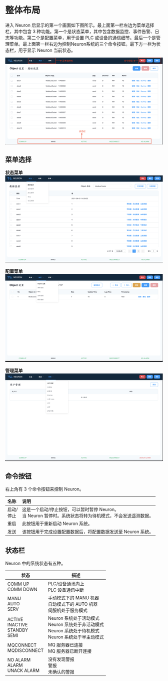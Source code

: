 # 整体布局

进入 Neuron 后显示的第一个画面如下图所示。最上面第一栏左边为菜单选择栏，其中包含 3 种功能。第一个是状态菜单，其中包含数据监控、事件告警、日志等功能。第二个是配置菜单，用于设置 PLC 或设备的通信细节。最后一个是管理菜单。最上面第一栏右边为控制Neuron系统的三个命令按钮。最下方一栏为状态栏，用于显示 Neuron 当前状态。

![ ](./assets/screenlayout.png)

## 菜单选择

**状态菜单**
![ ](./assets/statusmenu.png)

**配置菜单**
![ ](./assets/configurationmenu.png)

**管理菜单**
![ ](./assets/administrationmenu.png)

## 命令按钮

右上角有 3 个命令按钮来控制 Neuron。

| 名称                | 说明                                                |
|:-------------------|:----------------------------------------------------|
| 启动/</br>停止      |  这是一个启动/停止按钮，可以暂时暂停 Neuron。</br>当 Neuron 暂停时。系统状态将转为待机模式，不会发送遥测数据。|
| 重启                | 此按钮用于重新启动 Neuron 系统。                        |
| 发送                | 该按钮用于完成设置配置数据后，将配置数据发送至 Neuron 系统。|

## 状态栏

Neuron 中的系统状态有五种。

| 状态                                  | 描述                                          |
| ------------------------------------- | ------------------------------------------------------------------------------------------------------------ |
| COMM UP</br>COMM DOWN                  | PLC/设备通讯向上</br> PLC 设备通讯中断       |
| MANU</br>AUTO</br>SERV                  | 手动模式下的 MANU 机器</br>自动模式下的 AUTO 机器</br>伺服机处于服务模式                                       |
| ACTIVE</br>INACTIVE</br>STANDBY</br>SEMI | Neuron 系统处于活动模式</br>Neuron 系统处于非活动模式</br>Neuron 系统处于待机模式</br>Neuron 系统处于半主动模式     |
| MQCONNECT</br>MQDISCONNECT             | MQ 服务器已连接</br>MQ 服务器已断开连接     |
| NO ALARM</br>ALARM</br>UNACK ALARM      | 没有发现警报</br>警报</br> 未确认的警报       |

